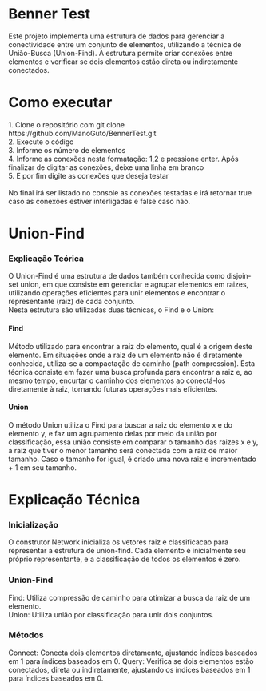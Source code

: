 <h1>Benner Test</h1>
Este projeto implementa uma estrutura de dados para gerenciar a conectividade entre um conjunto de elementos, utilizando a técnica de União-Busca (Union-Find). A estrutura permite criar conexões entre elementos e verificar se dois elementos estão direta ou indiretamente conectados.
<h1>Como executar</h1>
<p>
1. Clone o repositório com  git clone https://github.com/ManoGuto/BennerTest.git <br>
2. Execute o código <br>
3. Informe os número de elementos <br>
4. Informe as conexões nesta formatação: 1,2 e pressione enter. Após finalizar de digitar as conexões, deixe uma linha em branco <br>
5. E por fim digite as conexões que deseja testar <br>
<br>
No final irá ser listado no console as conexões testadas e irá retornar true caso as conexões estiver interligadas e false caso não.
</p>

<h1>Union-Find</h1>
<h3>Explicação Teórica</h3>
O Union-Find é uma estrutura de dados também conhecida como disjoin-set union, em que consiste em gerenciar e agrupar elementos em raizes, utilizando operações eficientes para unir elementos e encontrar o representante (raiz) de cada conjunto. <br>
Nesta estrutura são utilizadas duas técnicas, o Find e o Union:
<h4>Find</h4>
Método utilizado para encontrar a raiz do elemento, qual é a origem deste elemento. Em situações onde a raiz de um elemento não é diretamente conhecida, utiliza-se a compactação de caminho (path compression). Esta técnica consiste em fazer uma busca profunda para encontrar a raiz e, ao mesmo tempo, encurtar o caminho dos elementos ao conectá-los diretamente à raiz, tornando futuras operações mais eficientes.
<h4>Union</h4>
O método Union utiliza o Find para buscar a raiz do elemento x e do elemento y, e faz um agrupamento delas por meio da união por classificação, essa união consiste em comparar o tamanho das raizes x e y,
a raiz que tiver o menor tamanho será conectada com a raiz de maior tamanho. Caso o tamanho for igual, é criado uma nova raiz e incrementado + 1 em seu tamanho.


<h1>Explicação Técnica</h1>
<h3>Inicialização</h3>
O construtor Network inicializa os vetores raiz e classificacao para representar a estrutura de union-find. Cada elemento é inicialmente seu próprio representante, e a classificação de todos os elementos é zero.
<h3>Union-Find</h3>
Find: Utiliza compressão de caminho para otimizar a busca da raiz de um elemento. <br>
Union: Utiliza união por classificação para unir dois conjuntos.
<h3>Métodos</h3>
Connect: Conecta dois elementos diretamente, ajustando índices baseados em 1 para índices baseados em 0.
Query: Verifica se dois elementos estão conectados, direta ou indiretamente, ajustando os índices baseados em 1 para índices baseados em 0.
<br>
<br>
